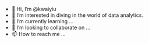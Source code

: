 - 👋 Hi, I’m @kwaiyiu
- 👀 I’m interested in diving in the world of data analytics.
- 🌱 I’m currently learning ...
- 💞️ I’m looking to collaborate on ...
- 📫 How to reach me ...

<!---
kwaiyiu/kwaiyiu is a ✨ special ✨ repository because its `README.md` (this file) appears on your GitHub profile.
You can click the Preview link to take a look at your changes.
--->
